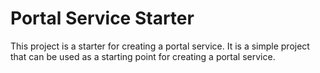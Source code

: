 # Portal Service Starter

This project is a starter for creating a portal service. It is a simple project that can be used as a starting point for creating a portal service.
